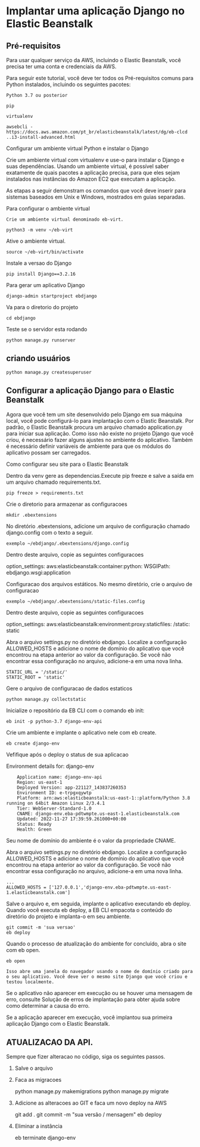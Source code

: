 # Implantar uma aplicação Django no Elastic Beanstalk

## Pré-requisitos

Para usar qualquer serviço da AWS, incluindo o Elastic Beanstalk, você precisa ter uma conta e credenciais da AWS. 

Para seguir este tutorial, você deve ter todos os Pré-requisitos comuns para Python instalados, incluindo os seguintes pacotes:

    Python 3.7 ou posterior

    pip

    virtualenv

    awsebcli - https://docs.aws.amazon.com/pt_br/elasticbeanstalk/latest/dg/eb-clcd ..i3-install-advanced.html

Configurar um ambiente virtual Python e instalar o Django

Crie um ambiente virtual com virtualenv e use-o para instalar o Django e suas dependências. Usando um ambiente virtual, é possível saber exatamente de quais pacotes a aplicação precisa, para que eles sejam instalados nas instâncias do Amazon EC2 que executam a aplicação.

As etapas a seguir demonstram os comandos que você deve inserir para sistemas baseados em Unix e Windows, mostrados em guias separadas.

Para configurar o ambiente virtual

    Crie um ambiente virtual denominado eb-virt.

    python3 -m venv ~/eb-virt

Ative o ambiente virtual.

    source ~/eb-virt/bin/activate

Instale a versao do Django 

    pip install Django==3.2.16


Para gerar um aplicativo Django

    django-admin startproject ebdjango


Va para o diretorio do projeto 

    cd ebdjango

Teste se o servidor esta rodando 

    python manage.py runserver

## criando usuários

    python manage.py createsuperuser

## Configurar a aplicação Django para o Elastic Beanstalk


Agora que você tem um site desenvolvido pelo Django em sua máquina local, você pode configurá-lo para implantação com o Elastic Beanstalk.
Por padrão, o Elastic Beanstalk procura um arquivo chamado application.py para iniciar sua aplicação. Como isso não existe no projeto Django que você criou, é necessário fazer alguns ajustes no ambiente do aplicativo. Também é necessário definir variáveis de ambiente para que os módulos do aplicativo possam ser carregados.

Como configurar seu site para o Elastic Beanstalk

Dentro da venv gere as dependencias.Execute pip freeze e salve a saída em um arquivo chamado requirements.txt.

    pip freeze > requirements.txt

Crie o diretorio para armazenar as configuracoes 
    
    mkdir .ebextensions

No diretório .ebextensions, adicione um arquivo de configuração chamado django.config com o texto a seguir.

    exemplo ~/ebdjango/.ebextensions/django.config

Dentro deste arquivo, copie as seguintes configuracoes 

option_settings:
  aws:elasticbeanstalk:container:python:
    WSGIPath: ebdjango.wsgi:application

Configuracao dos arquivos estáticos. No mesmo diretório, crie o arquivo de configuracao

    exemplo ~/ebdjango/.ebextensions/static-files.config


Dentro deste arquivo, copie as seguintes configuracoes

option_settings:
  aws:elasticbeanstalk:environment:proxy:staticfiles:
    /static: static

Abra o arquivo settings.py no diretório ebdjango. Localize a configuração ALLOWED_HOSTS e adicione o nome de domínio do aplicativo que você encontrou na etapa anterior ao valor da configuração. Se você não encontrar essa configuração no arquivo, adicione-a em uma nova linha.

    STATIC_URL = '/static/'
    STATIC_ROOT = 'static'

Gere o arquivo de configuracao de dados estaticos 
 
    python manage.py collectstatic


Inicialize o repositório da EB CLI com o comando eb init:

    eb init -p python-3.7 django-env-api

Crie um ambiente e implante o aplicativo nele com eb create.

    eb create django-env

Vefifique após o deploy o status de sua aplicacao



Environment details for: django-env
  
        Application name: django-env-api
        Region: us-east-1
        Deployed Version: app-221127_143837260353
        Environment ID: e-trpgxqywtp
        Platform: arn:aws:elasticbeanstalk:us-east-1::platform/Python 3.8 running on 64bit Amazon Linux 2/3.4.1
        Tier: WebServer-Standard-1.0
        CNAME: django-env.eba-pdtwmpte.us-east-1.elasticbeanstalk.com
        Updated: 2022-11-27 17:39:59.261000+00:00
        Status: Ready
        Health: Green

Seu nome de domínio do ambiente é o valor da propriedade CNAME.

Abra o arquivo settings.py no diretório ebdjango. Localize a configuração ALLOWED_HOSTS e adicione o nome de domínio do aplicativo que você encontrou na etapa anterior ao valor da configuração. Se você não encontrar essa configuração no arquivo, adicione-a em uma nova linha.
    
    ...
    ALLOWED_HOSTS = ['127.0.0.1','django-env.eba-pdtwmpte.us-east-1.elasticbeanstalk.com']


Salve o arquivo e, em seguida, implante o aplicativo executando eb deploy. Quando você executa eb deploy, a EB CLI empacota o conteúdo do diretório do projeto e implanta-o em seu ambiente.


    git commit -m 'sua versao' 
    eb deploy

Quando o processo de atualização do ambiente for concluído, abra o site com eb open.

    eb open

    Isso abre uma janela do navegador usando o nome de domínio criado para o seu aplicativo. Você deve ver o mesmo site Django que você criou e testou localmente.

Se o aplicativo não aparecer em execução ou se houver uma mensagem de erro, consulte Solução de erros de implantação para obter ajuda sobre como determinar a causa do erro.

Se a aplicação aparecer em execução, você implantou sua primeira aplicação Django com o Elastic Beanstalk.

## ATUALIZACAO DA API.

Sempre que fizer alteracao no código, siga os seguintes passos.

1) Salve o arquivo
2) Faca as migracoes 

    python manage.py makemigrations
    python manage.py migrate

3) Adicione as alteracoes ao GIT e faca um novo deploy na AWS

    git add .
    git commit -m "sua versão / mensagem"
    eb deploy

4) Eliminar a instância 

    eb terminate django-env